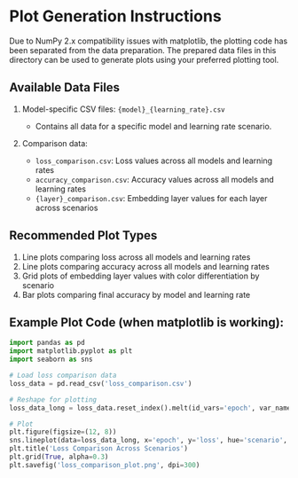 # Plot Generation Instructions

Due to NumPy 2.x compatibility issues with matplotlib, the plotting code has been separated from the data preparation.
The prepared data files in this directory can be used to generate plots using your preferred plotting tool.

## Available Data Files

1. Model-specific CSV files: `{model}_{learning_rate}.csv`
   - Contains all data for a specific model and learning rate scenario.

2. Comparison data:
   - `loss_comparison.csv`: Loss values across all models and learning rates
   - `accuracy_comparison.csv`: Accuracy values across all models and learning rates
   - `{layer}_comparison.csv`: Embedding layer values for each layer across scenarios

## Recommended Plot Types

1. Line plots comparing loss across all models and learning rates
2. Line plots comparing accuracy across all models and learning rates
3. Grid plots of embedding layer values with color differentiation by scenario
4. Bar plots comparing final accuracy by model and learning rate

## Example Plot Code (when matplotlib is working):

```python
import pandas as pd
import matplotlib.pyplot as plt
import seaborn as sns

# Load loss comparison data
loss_data = pd.read_csv('loss_comparison.csv')

# Reshape for plotting
loss_data_long = loss_data.reset_index().melt(id_vars='epoch', var_name='scenario', value_name='loss')

# Plot
plt.figure(figsize=(12, 8))
sns.lineplot(data=loss_data_long, x='epoch', y='loss', hue='scenario', markers=True)
plt.title('Loss Comparison Across Scenarios')
plt.grid(True, alpha=0.3)
plt.savefig('loss_comparison_plot.png', dpi=300)
```
